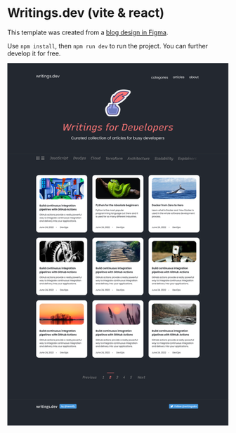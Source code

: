 # Writings.dev (vite & react)
This template was created from a [blog design in Figma](https://www.figma.com/file/nh0V05z3NB87ue9v5PcO3R/writings.dev?type=design&node-id=0%3A1&t=2iQplaIojU3ydAfW-1). 

Use `npm install`, then `npm run dev` to run the project. You can further develop it for free.

![blog design in Figma](https://github.com/aeythy/writings/blob/main/src/assets/Home%20Page.png)
